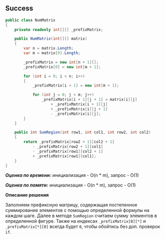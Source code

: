 ## Success

```csharp
public class NumMatrix
{
    private readonly int[][] _prefixMatrix;

    public NumMatrix(int[][] matrix)
    {
        var n = matrix.Length;
        var m = matrix[0].Length;

        _prefixMatrix = new int[n + 1][];
        _prefixMatrix[0] = new int[m + 1];

        for (int i = 0; i < n; i++)
        {
            _prefixMatrix[i + 1] = new int[m + 1];

            for (int j = 0; j < m; j++)
                _prefixMatrix[i + 1][j + 1] = matrix[i][j]
                    + _prefixMatrix[i + 1][j]
                    + _prefixMatrix[i][j + 1]
                    - _prefixMatrix[i][j];
        }
    }

    public int SumRegion(int row1, int col1, int row2, int col2)
    {
        return _prefixMatrix[row2 + 1][col2 + 1]
            - _prefixMatrix[row2 + 1][col1]
            - _prefixMatrix[row1][col2 + 1]
            + _prefixMatrix[row1][col1];
    }
}
```

***Оценка по времени:*** инициализация - O(n * m), запрос - O(1)

***Оценка по памяти:*** инициализация - O(n * m), запрос - O(1)

**Описание решения**

Заполняем префиксную матрицу, содержащая постепенное суммирование элементов с помощью определенной формулы на каждом шаге. Далее в методе `SumRegion` считаем сумму элементов в определенной фигуре. Также на индексах `_prefixMatrix[0][*]` и `_prefixMatrix[*][0]` всегда будет `0`, чтобы обойтись без доп. проверок `if`.